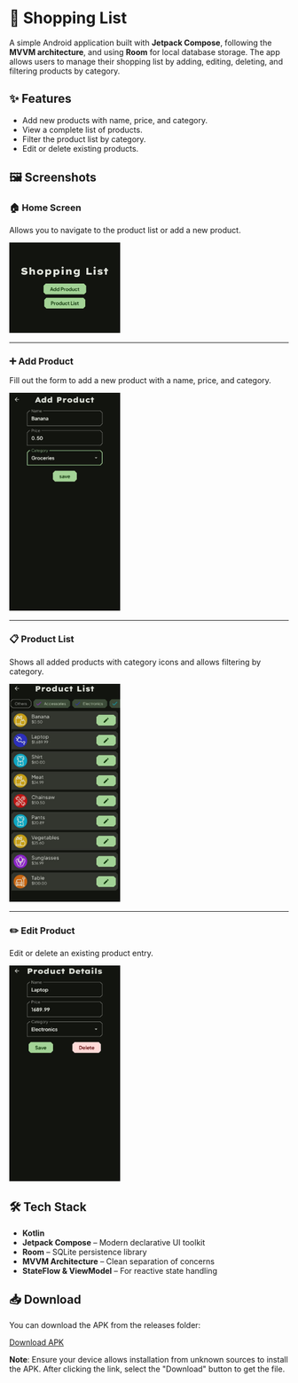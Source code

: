 # 🛒 Shopping List

A simple Android application built with **Jetpack Compose**, following the **MVVM architecture**, and using **Room** for local database storage. The app allows users to manage their shopping list by adding, editing, deleting, and filtering products by category.

## ✨ Features

- Add new products with name, price, and category.
- View a complete list of products.
- Filter the product list by category.
- Edit or delete existing products.

## 🖼️ Screenshots

### 🏠 Home Screen  
Allows you to navigate to the product list or add a new product.

<img src="screens/ShoppingList_Home.jpeg" alt="Home Screen" width="200"/>

---

### ➕ Add Product  
Fill out the form to add a new product with a name, price, and category.

<img src="screens/ShoppingList_Add.jpeg" alt="Add Product Screen" width="200"/>

---

### 📋 Product List  
Shows all added products with category icons and allows filtering by category.

<img src="screens/ShoppingList_List.jpeg" alt="Product List Screen" width="200"/>

---

### ✏️ Edit Product  
Edit or delete an existing product entry.

<img src="screens/ShoppingList_Edit.jpeg" alt="Product Details Screen" width="200"/>

## 🛠 Tech Stack

- **Kotlin**
- **Jetpack Compose** – Modern declarative UI toolkit
- **Room** – SQLite persistence library
- **MVVM Architecture** – Clean separation of concerns
- **StateFlow & ViewModel** – For reactive state handling

## 📥 Download

You can download the APK from the releases folder:

[Download APK](https://github.com/nicolasCristaldo/shopping_list_android_compose/blob/main/app/release/app-release.apk)

**Note**: Ensure your device allows installation from unknown sources to install the APK. After clicking the link, select the "Download" button to get the file.
